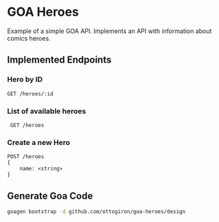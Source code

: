 # GOA Heroes
Example of a simple GOA API. Implements an API with information about comics heroes.


## Implemented Endpoints


### Hero by ID

```
GET /heroes/:id
```

### List of available heroes

```
 GET /heroes
```


###  Create a new Hero

```
POST /heroes 
{
    name: <string>
}
```


## Generate Goa  Code 

```bash
goagen bootstrap -d github.com/ottogiron/goa-heroes/design
```
